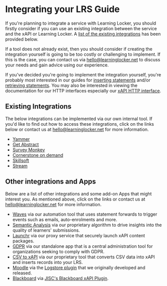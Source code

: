 ---
---

# Integrating your LRS Guide
If you're planning to integrate a service with Learning Locker, you should firstly consider if you can use an existing integration between the service and the xAPI or Learning Locker. A [list of the existing integrations](#existing-integrations) has been provided below.

If a tool does not already exist, then you should consider if creating the integration yourself is going to be too costly or challenging to implement. If this is the case, you can contact us via [hello@learninglocker.net](mailto:hello@learninglocker.net) to discuss your needs and gain advice using our experience.

If you've decided you're going to implement the integration yourself, you're probably most interested in our guides for [inserting statements](../guides-inserting) and/or [retrieving statements](../guides-retrieving). You may also be interested in viewing the documentation for our HTTP interfaces especially our [xAPI HTTP interface](../http-xapi).

## Existing Integrations
The below integrations can be implemented via our own internal tool. If you'd like to find out how to access these integrations, click on the links below or contact us at [hello@learninglocker.net](mailto:hello@learninglocker.net) for more information.

- [Yammer](https://learningpool.com/solutions/learning-record-store-learning-locker/yammer/) 
- [Get Abstract](https://learningpool.com/solutions/learning-record-store-learning-locker/get-abstract/)
- [Survey Monkey](https://learningpool.com/solutions/learning-record-store-learning-locker/survey-monkey/) 
- [Cornerstone on demand](https://learningpool.com/solutions/learning-record-store-learning-locker/cornerstone-on-demand/)
- [Skillsoft](https://learningpool.com/solutions/learning-record-store-learning-locker/skillsoft/)
- [Stream](https://learningpool.com/solutions/learning-experience-platform-stream/)

## Other integrations and Apps

Below are a list of other integrations and some add-on Apps that might interest you. As mentioned above, click on the links or contact us at [hello@learninglocker.net](mailto:hello@learninglocker.net) for more information.

- [Waves](https://learningpool.com/solutions/learning-experience-platform-stream/waves/) via our automation tool that uses statement forwards to trigger events such as emails, auto-enrolments and more.  
- [Semantic Analysis](https://learningpool.com/solutions/learning-record-store-learning-locker/semantic-analysis/) via our proprietary algorithm to drive insights into the quality of learners' submissions.
- [Launchr](https://learningpool.com/solutions/learning-record-store-learning-locker/launchr/) via our proxy service that securely launch xAPI content packages.
- [GDPR](https://learningpool.com/solutions/learning-record-store-learning-locker/gdpr/) via our standalone app that is a central administration tool for organizations seeking to comply with GDPR.
- [CSV to xAPI](https://learningpool.com/solutions/learning-record-store-learning-locker/csv-to-xapi/) via our proprietary tool that converts CSV data into xAPI and inserts records into your LRS. 
- [Moodle](https://moodle.org/) via the [Logstore plugin](https://moodle.org/plugins/logstore_xapi) that we originally developed and released.
- [Blackboard](http://www.blackboard.com/learning-management-system/blackboard-learn.aspx) via [JISC's Blackboard xAPI Plugin](https://github.com/jiscdev/blackboard-xapi-plugin/wiki).
